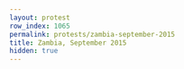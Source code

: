 ```yaml
---
layout: protest
row_index: 1065
permalink: protests/zambia-september-2015
title: Zambia, September 2015
hidden: true
---
```

